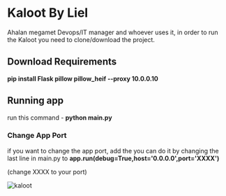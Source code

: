 # Kaloot By Liel

Ahalan megamet Devops/IT manager and whoever uses it, in order to run the Kaloot you need to clone/download the project.

## **Download Requirements**
**pip install Flask pillow pillow_heif --proxy 10.0.0.10**

## **Running app**
run this command - **python main.py**

### **Change App Port**
if you want to change the app port, add the you can do it by changing the last line in main.py to **app.run(debug=True,host='0.0.0.0',port='XXXX')**

(change XXXX to your port)



![kaloot](https://github.com/Lielpez/Kaloot/assets/147842845/4f12b250-659a-45c7-b6a0-b62ac3ddfba8)
